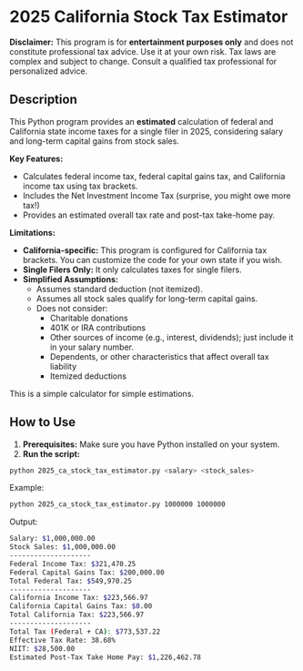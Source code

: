 # 2025 California Stock Tax Estimator

**Disclaimer:** This program is for **entertainment purposes only** and does not constitute professional tax advice. Use it at your own risk. Tax laws are complex and subject to change. Consult a qualified tax professional for personalized advice.

## Description

This Python program provides an **estimated** calculation of federal and California state income taxes for a single filer in 2025, considering salary and long-term capital gains from stock sales.

**Key Features:**

* Calculates federal income tax, federal capital gains tax, and California income tax using tax brackets.
* Includes the Net Investment Income Tax (surprise, you might owe more tax!)
* Provides an estimated overall tax rate and post-tax take-home pay.

**Limitations:**

* **California-specific:** This program is configured for California tax brackets. You can customize the code for your own state if you wish.
* **Single Filers Only:** It only calculates taxes for single filers.
* **Simplified Assumptions:**
    * Assumes standard deduction (not itemized).
    * Assumes all stock sales qualify for long-term capital gains.
    * Does not consider:
        * Charitable donations
        * 401K or IRA contributions
        * Other sources of income (e.g., interest, dividends); just include it in your salary number.
        * Dependents, or other characteristics that affect overall tax liability
        * Itemized deductions

This is a simple calculator for simple estimations.

## How to Use

1. **Prerequisites:** Make sure you have Python installed on your system.
2. **Run the script:**

  ```bash
  python 2025_ca_stock_tax_estimator.py <salary> <stock_sales>
  ```
  Example: 
  ```bash
  python 2025_ca_stock_tax_estimator.py 1000000 1000000
  ```
  Output: 
  ```bash
  Salary: $1,000,000.00
  Stock Sales: $1,000,000.00
  --------------------
  Federal Income Tax: $321,470.25
  Federal Capital Gains Tax: $200,000.00
  Total Federal Tax: $549,970.25
  --------------------
  California Income Tax: $223,566.97
  California Capital Gains Tax: $0.00
  Total California Tax: $223,566.97
  --------------------
  Total Tax (Federal + CA): $773,537.22
  Effective Tax Rate: 38.68%
  NIIT: $28,500.00
  Estimated Post-Tax Take Home Pay: $1,226,462.78
